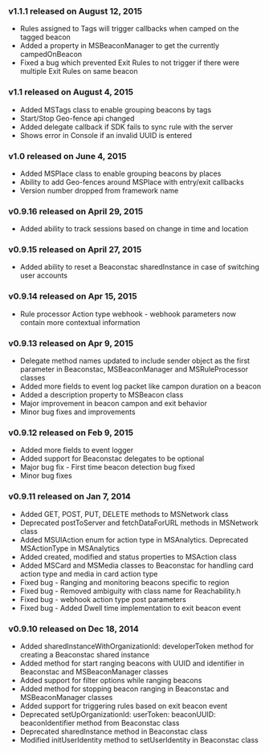 ### v1.1.1 released on August 12, 2015

* Rules assigned to Tags will trigger callbacks when camped on the tagged beacon
* Added a property in MSBeaconManager to get the currently campedOnBeacon
* Fixed a bug which prevented Exit Rules to not trigger if there were multiple Exit Rules on same beacon

### v1.1 released on August 4, 2015

* Added MSTags class to enable grouping beacons by tags
* Start/Stop Geo-fence api changed 
* Added delegate callback if SDK fails to sync rule with the server
* Shows error in Console if an invalid UUID is entered

### v1.0 released on June 4, 2015

* Added MSPlace class to enable grouping beacons by places
* Ability to add Geo-fences around MSPlace with entry/exit callbacks 
* Version number dropped from framework name

### v0.9.16 released on April 29, 2015

* Added ability to track sessions based on change in time and location

### v0.9.15 released on April 27, 2015

* Added ability to reset a Beaconstac sharedInstance in case of switching user accounts

### v0.9.14 released on Apr 15, 2015

* Rule processor Action type webhook - webhook parameters now contain more contextual information

### v0.9.13 released on Apr 9, 2015

* Delegate method names updated to include sender object as the first parameter in Beaconstac, MSBeaconManager and MSRuleProcessor classes
* Added more fields to event log packet like campon duration on a beacon
* Added a description property to MSBeacon class
* Major improvement in beacon campon and exit behavior
* Minor bug fixes and improvements

### v0.9.12 released on Feb 9, 2015

* Added more fields to event logger
* Added support for Beaconstac delegates to be optional
* Major bug fix - First time beacon detection bug fixed
* Minor bug fixes

### v0.9.11 released on Jan 7, 2014

* Added GET, POST, PUT, DELETE methods to MSNetwork class
* Deprecated postToServer and fetchDataForURL methods in MSNetwork class
* Added MSUIAction enum for action type in MSAnalytics. Deprecated MSActionType in MSAnalytics
* Added created, modified and status properties to MSAction class
* Added MSCard and MSMedia classes to Beaconstac for handling card action type and media in card action type
* Fixed bug - Ranging and monitoring beacons specific to region
* Fixed bug - Removed ambiguity with class name for Reachability.h
* Fixed bug - webhook action type post parameters
* Fixed bug - Added Dwell time implementation to exit beacon event

### v0.9.10 released on Dec 18, 2014

* Added sharedInstanceWithOrganizationId: developerToken method for creating a Beaconstac shared instance
* Added method for start ranging beacons with UUID and identifier in Beaconstac and MSBeaconManager classes
* Added support for filter options while ranging beacons 
* Added method for stopping beacon ranging in Beaconstac and MSBeaconManager classes
* Added support for triggering rules based on exit beacon event
* Deprecated setUpOrganizationId: userToken: beaconUUID: beaconIdentifier method from Beaconstac class
* Deprecated sharedInstance method in Beaconstac class
* Modified initUserIdentity method to setUserIdentity in Beaconstac class

